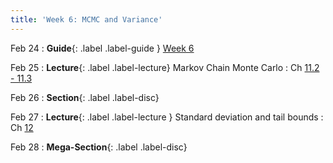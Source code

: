 ```yaml
---
title: 'Week 6: MCMC and Variance'
---
```


Feb 24
: **Guide**{: .label .label-guide } [Week 6](/assets/guides/spring25/week06.pdf)

Feb 25
: **Lecture**{: .label .label-lecture} Markov Chain Monte Carlo
    : Ch [11.2 - 11.3](http://prob140.org/textbook/content/Chapter_11/02_Code_Breaking.html)

Feb 26
: **Section**{: .label .label-disc}

Feb 27
: **Lecture**{: .label .label-lecture } Standard deviation and tail bounds
    : Ch [12](http://prob140.org/textbook/content/Chapter_12/00_Standard_Deviation.html)

Feb 28
: **Mega-Section**{: .label .label-disc}
